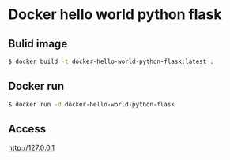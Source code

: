 # Docker hello world python flask

## Bulid image

```bash
$ docker build -t docker-hello-world-python-flask:latest .
```

## Docker run

```bash
$ docker run -d docker-hello-world-python-flask
```

## Access

http://127.0.0.1
